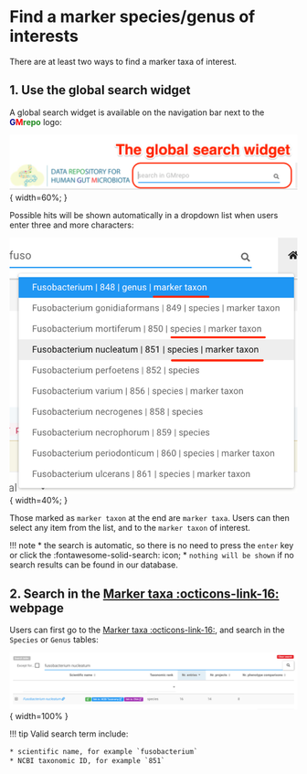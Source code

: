 # Find a marker species/genus of interests

There are at least two ways to find a marker taxa of interest.

## 1. Use the global search widget

A global search widget is available on the navigation bar next to the <b><span style="color:darkblue">G</span><span style="color:red">M</span><span style="color:forestgreen">repo</span></b> logo:

![](images/finder/globalsearchwidget.png){ width=60%; }

Possible hits will be shown automatically in a dropdown list when users enter three and more characters:

![](images/finder/findmarker.png){ width=40%; }

Those marked as `marker taxon` at the end are `marker taxa`. Users can then select any item from the list, and to the `marker taxon` of interest. 

!!! note
    * the search is automatic, so there is no need to press the <code>enter</code> key or click the :fontawesome-solid-search: icon;
    * <code>nothing will be shown</code> if no search results can be found in our database.

## 2. Search in the [Marker taxa :octicons-link-16:](https://gmrepo.humangut.info/taxon/markertaxa) webpage

Users can first go to the [Marker taxa :octicons-link-16:](https://gmrepo.humangut.info/taxon/markertaxa), and search in the <code>Species</code> or <code>Genus</code> tables:

![](images/finder/findmarkertaxon.png){ width=100% }

!!! tip
    Valid search term include:

    * scientific name, for example `fusobacterium`
    * NCBI taxonomic ID, for example `851`
